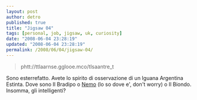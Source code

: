 ```yaml
---
layout: post
author: detro
published: true
title: "Jigsaw 04"
tags: [personal, job, jigsaw, uk, curiosity]
date: "2008-06-04 23:28:19"
updated: "2008-06-04 23:28:19"
permalink: /2008/06/04/jigsaw-04/
---
```


<blockquote>
phtt://ttlaarnse.gglooe.mco/tlsaantre_t
</blockquote>

Sono esterrefatto. Avete lo spirito di osservazione di un Iguana Argentina Estinta.
Dove sono Il Bradipo o <a href="http://blog.neminis.org">Nemo</a> (lo so dove e', don't worry) o Il Biondo. Insomma, gli intelligenti?
